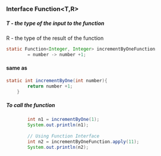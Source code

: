 ### Interface Function<T,R>

##### T - the type of the input to the function
R - the type of the result of the function

```java
static Function<Integer, Integer> incrementByOneFunction
        = number -> number +1;
```
#### same as 
```java
static int incrementByOne(int number){
        return number +1;
    }
```

##### To call the function 
```java
        int n1 = incrementByOne(1);
        System.out.println(n1);
        
        // Using Function Interface
        int n2 = incrementByOneFunction.apply(11);
        System.out.println(n2);
```